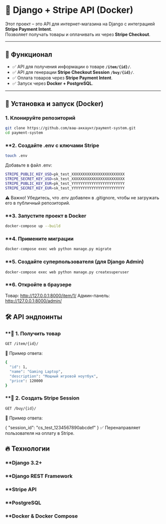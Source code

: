 # 🛒 Django + Stripe API (Docker)

Этот проект – это API для интернет-магазина на Django с интеграцией **Stripe Payment Intent**.  
Позволяет получать товары и оплачивать их через **Stripe Checkout**.  

---

## 🚀 Функционал
- ✅ API для получения информации о товаре **`/item/{id}/`**.
- ✅ API для генерации **Stripe Checkout Session** **`/buy/{id}/`**.
- ✅ Оплата товаров через **Stripe Payment Intent**.
- ✅ Запуск через **Docker + PostgreSQL**.

---

## 🔧 Установка и запуск (Docker)

### **1. Клонируйте репозиторий**
```bash
git clone https://github.com/ваш-аккаунт/payment-system.git
cd payment-system
```

### **2. Создайте .env с ключами Stripe
```bash
touch .env
```

Добавьте в файл .env:
```bash
STRIPE_PUBLIC_KEY_USD=pk_test_XXXXXXXXXXXXXXXXXXXXXXXX
STRIPE_SECRET_KEY_USD=sk_test_XXXXXXXXXXXXXXXXXXXXXXXX
STRIPE_PUBLIC_KEY_EUR=pk_test_YYYYYYYYYYYYYYYYYYYYYYYY
STRIPE_SECRET_KEY_EUR=sk_test_YYYYYYYYYYYYYYYYYYYYYYYY
```

⚠️ Важно! Убедитесь, что .env добавлен в .gitignore, чтобы не загружать его в публичный репозиторий.

### **3. Запустите проект в Docker
```bash
docker-compose up --build
```

### **4. Примените миграции
```bash
docker-compose exec web python manage.py migrate
```

### **5. Создайте суперпользователя (для Django Admin)
```bash
docker-compose exec web python manage.py createsuperuser
```

### **6. Откройте в браузере

Товар: http://127.0.0.1:8000/item/1/
Админ-панель: http://127.0.0.1:8000/admin/


## 🛠 API эндпоинты

### **📌 1. Получить товар
```bash
GET /item/{id}/
```

📌 Пример ответа:
```bash
{
  "id": 1,
  "name": "Gaming Laptop",
  "description": "Мощный игровой ноутбук",
  "price": 120000
}
```

### **📌 2. Создать Stripe Session
```bash
GET /buy/{id}/
```

📌 Пример ответа:

{
  "session_id": "cs_test_1234567890abcdef"
}
✅ Перенаправляет пользователя на оплату в Stripe.


## 🔥 Технологии

### **Django 3.2+
### **Django REST Framework
### **Stripe API
### **PostgreSQL
### **Docker & Docker Compose



